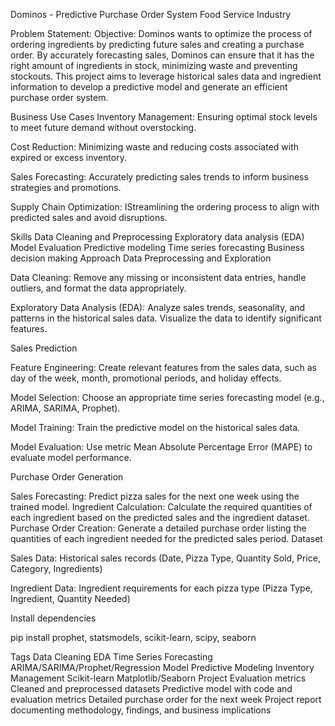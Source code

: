 Dominos - Predictive Purchase Order System
Food Service Industry

Problem Statement:
Objective: Dominos wants to optimize the process of ordering ingredients by predicting future sales and creating a purchase order. By accurately forecasting sales, Dominos can ensure that it has the right amount of ingredients in stock, minimizing waste and preventing stockouts. This project aims to leverage historical sales data and ingredient information to develop a predictive model and generate an efficient purchase order system.

Business Use Cases
Inventory Management: Ensuring optimal stock levels to meet future demand without overstocking.

Cost Reduction: Minimizing waste and reducing costs associated with expired or excess inventory.

Sales Forecasting: Accurately predicting sales trends to inform business strategies and promotions.

Supply Chain Optimization: IStreamlining the ordering process to align with predicted sales and avoid disruptions.

Skills
Data Cleaning and Preprocessing
Exploratory data analysis (EDA)
Model Evaluation
Predictive modeling
Time series forecasting
Business decision making
Approach
Data Preprocessing and Exploration

Data Cleaning: Remove any missing or inconsistent data entries, handle outliers, and format the data appropriately.

Exploratory Data Analysis (EDA): Analyze sales trends, seasonality, and patterns in the historical sales data. Visualize the data to identify significant features.

Sales Prediction

Feature Engineering: Create relevant features from the sales data, such as day of the week, month, promotional periods, and holiday effects.

Model Selection: Choose an appropriate time series forecasting model (e.g., ARIMA, SARIMA, Prophet).

Model Training: Train the predictive model on the historical sales data.

Model Evaluation: Use metric Mean Absolute Percentage Error (MAPE) to evaluate model performance.

Purchase Order Generation

Sales Forecasting: Predict pizza sales for the next one week using the trained model.
Ingredient Calculation: Calculate the required quantities of each ingredient based on the predicted sales and the ingredient dataset.
Purchase Order Creation: Generate a detailed purchase order listing the quantities of each ingredient needed for the predicted sales period.
Dataset

Sales Data: Historical sales records (Date, Pizza Type, Quantity Sold, Price, Category, Ingredients)

Ingredient Data: Ingredient requirements for each pizza type (Pizza Type, Ingredient, Quantity Needed)


Install dependencies

pip install prophet, statsmodels, scikit-learn, scipy, seaborn 

Tags
Data Cleaning
EDA
Time Series Forecasting
ARIMA/SARIMA/Prophet/Regression Model
Predictive Modeling
Inventory Management
Scikit-learn
Matplotlib/Seaborn
Project Evaluation metrics
Cleaned and preprocessed datasets
Predictive model with code and evaluation metrics
Detailed purchase order for the next week
Project report documenting methodology, findings, and business implications

